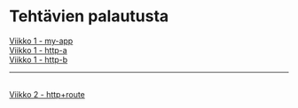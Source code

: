 # Tehtävien palautusta

<a href=https://github.com/blurryxd/mpkk/tree/week1_first-app>Viikko 1 - my-app</a>
<br>
<a href=https://github.com/blurryxd/mpkk/tree/week1_http-a>Viikko 1 - http-a</a>
<br>
<a href=https://github.com/blurryxd/mpkk/tree/week-1-http-b>Viikko 1 - http-b</a>
<br>
____________________________________________________________
<br>
<a href=https://github.com/blurryxd/mpkk/tree/w2-http+route>Viikko 2 - http+route</a>
